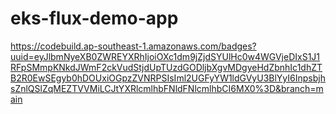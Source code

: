 # eks-flux-demo-app

https://codebuild.ap-southeast-1.amazonaws.com/badges?uuid=eyJlbmNyeXB0ZWREYXRhIjoiOXc1dm9jZjdSYUlHc0w4WGVjeDIxS1J1RFpSMmpKNkdJWmF2ckVudStjdUpTUzdGODljbXgvMDgyeHdZbnhIc1dhZTB2R0EwSEgyb0hDOUxiOGpzZVNRPSIsIml2UGFyYW1ldGVyU3BlYyI6InpsbjhsZnlQSlZqMEZTVVMiLCJtYXRlcmlhbFNldFNlcmlhbCI6MX0%3D&branch=main